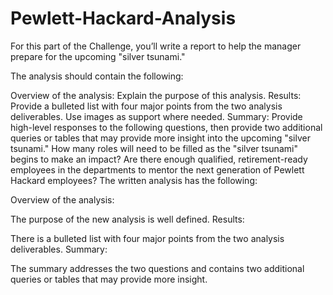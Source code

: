 # Pewlett-Hackard-Analysis

For this part of the Challenge, you’ll write a report to help the manager prepare for the upcoming "silver tsunami."

The analysis should contain the following:

Overview of the analysis: Explain the purpose of this analysis.
Results: Provide a bulleted list with four major points from the two analysis deliverables. Use images as support where needed.
Summary: Provide high-level responses to the following questions, then provide two additional queries or tables that may provide more insight into the upcoming "silver tsunami."
How many roles will need to be filled as the "silver tsunami" begins to make an impact?
Are there enough qualified, retirement-ready employees in the departments to mentor the next generation of Pewlett Hackard employees?
The written analysis has the following:

Overview of the analysis:

The purpose of the new analysis is well defined. 
Results:

There is a bulleted list with four major points from the two analysis deliverables. 
Summary:

The summary addresses the two questions and contains two additional queries or tables that may provide more insight. 
